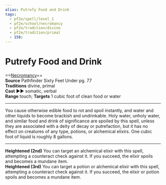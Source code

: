 ```yaml
---
alias: Putrefy Food and Drink
tags:
  - pf2e/spell/level_1
  - pf2e/school/necromancy
  - pf2e/tradition/divine
  - pf2e/tradition/primal
  - 158:
---
```


# Putrefy Food and Drink

==[Necromancy](../../../Traits/Necromancy.md)==  
__Source__ Pathfinder Sixty Feet Under pg. 77  
**Traditions** divine, primal  
**Cast** ►► somatic, verbal  
**Range** touch; **Targets** 1 cubic foot of clean food or water

---

You cause otherwise edible food to rot and spoil instantly, and water and other liquids to become brackish and undrinkable. Holy water, unholy water, and similar food and drink of significance are spoiled by this spell, unless they are associated with a deity of decay or putrefaction, but it has no effect on creatures of any type, potions, or alchemical elixirs. One cubic foot of liquid is roughly 8 gallons.

<hr>

**Heightened (2nd)** You can target an alchemical elixir with this spell, attempting a counteract check against it. If you succeed, the elixir spoils and becomes a mundane item.  
**Heightened (3rd)** You can target a potion or alchemical elixir with this spell, attempting a counteract check against it. If you succeed, the elixir or potion spoils and becomes a mundane item.
